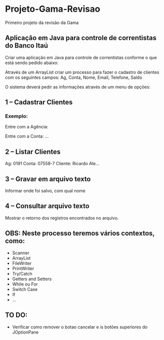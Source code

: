 # Projeto-Gama-Revisao
Primeiro projeto da revisão da Gama

## Aplicação em Java para controle de correntistas do Banco Itaú

Criar uma aplicação em Java para controle de correntistas conforme o que está sendo pedido
abaixo:

Através de um ArrayList criar um processo para fazer o cadastro de clientes com os seguintes
campos: Ag, Conta, Nome, Email, Telefone, Saldo

O sistema deverá pedir as informações através de um menu de opções:

## 1 – Cadastrar Clientes
### Exemplo: 

Entre com a Agência:

Entre com a Conta:
...

## 2 – Listar Clientes
Ag: 0191 Conta: 07558-7 Cliente: Ricardo Ale...

## 3 – Gravar em arquivo texto
Informar onde foi salvo, com qual nome

## 4 – Consultar arquivo texto
Mostrar o retorno dos registros encontrados no arquivo.

## OBS: Neste processo teremos vários contextos, como:
- Scanner
- ArrayList
- FileWriter
- PrintWriter
- Try/Catch
- Getters and Setters
- While ou For
- Switch Case
- If
- ...

## TO DO:
- Verificar como remover o botao cancelar  e is botões superiores do JOptionPane
